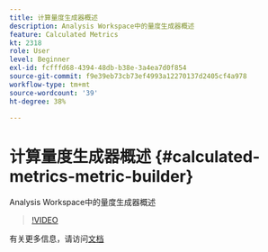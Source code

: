```yaml
---
title: 计算量度生成器概述
description: Analysis Workspace中的量度生成器概述
feature: Calculated Metrics
kt: 2318
role: User
level: Beginner
exl-id: fcfffd68-4394-48db-b38e-3a4ea7d0f854
source-git-commit: f9e39eb73cb73ef4993a12270137d2405cf4a978
workflow-type: tm+mt
source-wordcount: '39'
ht-degree: 38%

---
```


# 计算量度生成器概述 {#calculated-metrics-metric-builder}

Analysis Workspace中的量度生成器概述

>[!VIDEO](https://video.tv.adobe.com/v/25411/?quality=12&learn=on)

有关更多信息，请访问[文档](https://experienceleague.adobe.com/docs/analytics/components/calculated-metrics/calcmetric-workflow/cm-build-metrics.html?lang=zh-Hans)

